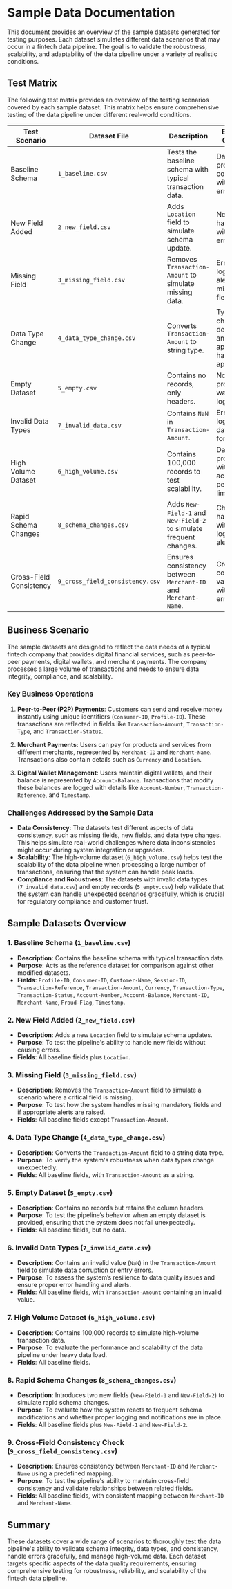 # Sample Data Documentation

This document provides an overview of the sample datasets generated for testing purposes. Each dataset simulates different data scenarios that may occur in a fintech data pipeline. The goal is to validate the robustness, scalability, and adaptability of the data pipeline under a variety of realistic conditions.

## Test Matrix

The following test matrix provides an overview of the testing scenarios covered by each sample dataset. This matrix helps ensure comprehensive testing of the data pipeline under different real-world conditions.

| Test Scenario           | Dataset File            | Description                                                   | Expected Outcome                                            |
| ----------------------- | ----------------------- | ------------------------------------------------------------- | ----------------------------------------------------------- |
| Baseline Schema         | `1_baseline.csv`        | Tests the baseline schema with typical transaction data.      | Data processed correctly with no errors.                    |
| New Field Added         | `2_new_field.csv`       | Adds `Location` field to simulate schema update.              | New field handled without errors.                           |
| Missing Field           | `3_missing_field.csv`   | Removes `Transaction-Amount` to simulate missing data.        | Error logged, and alert sent for missing field.             |
| Data Type Change        | `4_data_type_change.csv`| Converts `Transaction-Amount` to string type.                 | Type change detected, and appropriate handling applied.     |
| Empty Dataset           | `5_empty.csv`           | Contains no records, only headers.                            | No processing, warning logged.                              |
| Invalid Data Types      | `7_invalid_data.csv`    | Contains `NaN` in `Transaction-Amount`.                       | Error logged, and data flagged for review.                  |
| High Volume Dataset     | `6_high_volume.csv`     | Contains 100,000 records to test scalability.                 | Data processed within acceptable performance limits.        |
| Rapid Schema Changes    | `8_schema_changes.csv`  | Adds `New-Field-1` and `New-Field-2` to simulate frequent changes. | Changes handled, with proper logging and alerts.        |
| Cross-Field Consistency | `9_cross_field_consistency.csv` | Ensures consistency between `Merchant-ID` and `Merchant-Name`. | Cross-field consistency validated without errors.           |

## Business Scenario

The sample datasets are designed to reflect the data needs of a typical fintech company that provides digital financial services, such as peer-to-peer payments, digital wallets, and merchant payments. The company processes a large volume of transactions and needs to ensure data integrity, compliance, and scalability.

### Key Business Operations
1. **Peer-to-Peer (P2P) Payments**: Customers can send and receive money instantly using unique identifiers (`Consumer-ID`, `Profile-ID`). These transactions are reflected in fields like `Transaction-Amount`, `Transaction-Type`, and `Transaction-Status`.

2. **Merchant Payments**: Users can pay for products and services from different merchants, represented by `Merchant-ID` and `Merchant-Name`. Transactions also contain details such as `Currency` and `Location`.

3. **Digital Wallet Management**: Users maintain digital wallets, and their balance is represented by `Account-Balance`. Transactions that modify these balances are logged with details like `Account-Number`, `Transaction-Reference`, and `Timestamp`.

### Challenges Addressed by the Sample Data
- **Data Consistency**: The datasets test different aspects of data consistency, such as missing fields, new fields, and data type changes. This helps simulate real-world challenges where data inconsistencies might occur during system integration or upgrades.
- **Scalability**: The high-volume dataset (`6_high_volume.csv`) helps test the scalability of the data pipeline when processing a large number of transactions, ensuring that the system can handle peak loads.
- **Compliance and Robustness**: The datasets with invalid data types (`7_invalid_data.csv`) and empty records (`5_empty.csv`) help validate that the system can handle unexpected scenarios gracefully, which is crucial for regulatory compliance and customer trust.

## Sample Datasets Overview

### 1. Baseline Schema (`1_baseline.csv`)
- **Description**: Contains the baseline schema with typical transaction data.
- **Purpose**: Acts as the reference dataset for comparison against other modified datasets.
- **Fields**: `Profile-ID`, `Consumer-ID`, `Customer-Name`, `Session-ID`, `Transaction-Reference`, `Transaction-Amount`, `Currency`, `Transaction-Type`, `Transaction-Status`, `Account-Number`, `Account-Balance`, `Merchant-ID`, `Merchant-Name`, `Fraud-Flag`, `Timestamp`.

### 2. New Field Added (`2_new_field.csv`)
- **Description**: Adds a new `Location` field to simulate schema updates.
- **Purpose**: To test the pipeline's ability to handle new fields without causing errors.
- **Fields**: All baseline fields plus `Location`.

### 3. Missing Field (`3_missing_field.csv`)
- **Description**: Removes the `Transaction-Amount` field to simulate a scenario where a critical field is missing.
- **Purpose**: To test how the system handles missing mandatory fields and if appropriate alerts are raised.
- **Fields**: All baseline fields except `Transaction-Amount`.

### 4. Data Type Change (`4_data_type_change.csv`)
- **Description**: Converts the `Transaction-Amount` field to a string data type.
- **Purpose**: To verify the system's robustness when data types change unexpectedly.
- **Fields**: All baseline fields, with `Transaction-Amount` as a string.

### 5. Empty Dataset (`5_empty.csv`)
- **Description**: Contains no records but retains the column headers.
- **Purpose**: To test the pipeline’s behavior when an empty dataset is provided, ensuring that the system does not fail unexpectedly.
- **Fields**: All baseline fields, but no data.

### 6. Invalid Data Types (`7_invalid_data.csv`)
- **Description**: Contains an invalid value (`NaN`) in the `Transaction-Amount` field to simulate data corruption or entry errors.
- **Purpose**: To assess the system’s resilience to data quality issues and ensure proper error handling and alerts.
- **Fields**: All baseline fields, with `Transaction-Amount` containing an invalid value.

### 7. High Volume Dataset (`6_high_volume.csv`)
- **Description**: Contains 100,000 records to simulate high-volume transaction data.
- **Purpose**: To evaluate the performance and scalability of the data pipeline under heavy data load.
- **Fields**: All baseline fields.

### 8. Rapid Schema Changes (`8_schema_changes.csv`)
- **Description**: Introduces two new fields (`New-Field-1` and `New-Field-2`) to simulate rapid schema changes.
- **Purpose**: To evaluate how the system reacts to frequent schema modifications and whether proper logging and notifications are in place.
- **Fields**: All baseline fields plus `New-Field-1` and `New-Field-2`.

### 9. Cross-Field Consistency Check (`9_cross_field_consistency.csv`)
- **Description**: Ensures consistency between `Merchant-ID` and `Merchant-Name` using a predefined mapping.
- **Purpose**: To test the pipeline's ability to maintain cross-field consistency and validate relationships between related fields.
- **Fields**: All baseline fields, with consistent mapping between `Merchant-ID` and `Merchant-Name`.

## Summary
These datasets cover a wide range of scenarios to thoroughly test the data pipeline's ability to validate schema integrity, data types, and consistency, handle errors gracefully, and manage high-volume data. Each dataset targets specific aspects of the data quality requirements, ensuring comprehensive testing for robustness, reliability, and scalability of the fintech data pipeline.

